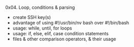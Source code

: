 0x04. Loop, conditions & parsing

- create SSH key(s)
- advantage of using #!/usr/bin/nv bash over #!/bin/bash
- usage: while, until, for loops
- usage: if, else, elif, case condition statements
- files & other comparison operators, & their usage
